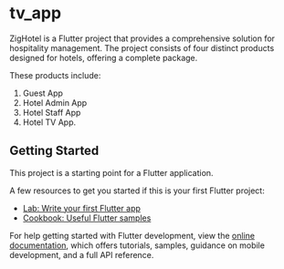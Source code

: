 # tv_app

ZigHotel is a Flutter project that provides a comprehensive solution for hospitality management.
The project consists of four distinct products designed for hotels, offering a complete package.

These products include:

1) Guest App
2) Hotel Admin App
3) Hotel Staff App
4) Hotel TV App.

## Getting Started

This project is a starting point for a Flutter application.

A few resources to get you started if this is your first Flutter project:

- [Lab: Write your first Flutter app](https://docs.flutter.dev/get-started/codelab)
- [Cookbook: Useful Flutter samples](https://docs.flutter.dev/cookbook)

For help getting started with Flutter development, view the
[online documentation](https://docs.flutter.dev/), which offers tutorials,
samples, guidance on mobile development, and a full API reference.
